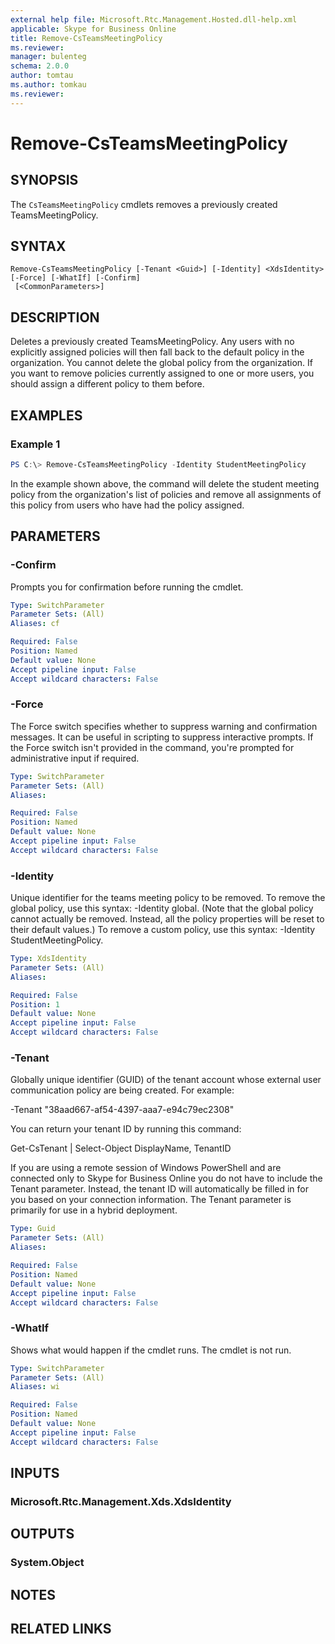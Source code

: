 ```yaml
---
external help file: Microsoft.Rtc.Management.Hosted.dll-help.xml 
applicable: Skype for Business Online
title: Remove-CsTeamsMeetingPolicy
ms.reviewer: 
manager: bulenteg
schema: 2.0.0
author: tomtau
ms.author: tomkau
ms.reviewer:
---
```


# Remove-CsTeamsMeetingPolicy

## SYNOPSIS
The `CsTeamsMeetingPolicy` cmdlets removes a previously created TeamsMeetingPolicy.

## SYNTAX

```
Remove-CsTeamsMeetingPolicy [-Tenant <Guid>] [-Identity] <XdsIdentity> [-Force] [-WhatIf] [-Confirm]
 [<CommonParameters>]
```

## DESCRIPTION
Deletes a previously created TeamsMeetingPolicy. Any users with no explicitly assigned policies will then fall back to the default policy in the organization. You cannot delete the global policy from the organization. If you want to remove policies currently assigned to one or more users, you should assign a different policy to them before.

## EXAMPLES

### Example 1
```powershell
PS C:\> Remove-CsTeamsMeetingPolicy -Identity StudentMeetingPolicy
```

In the example shown above, the command will delete the student meeting policy from the organization's list of policies and remove all assignments of this policy from users who have had the policy assigned.

## PARAMETERS

### -Confirm
Prompts you for confirmation before running the cmdlet.

```yaml
Type: SwitchParameter
Parameter Sets: (All)
Aliases: cf

Required: False
Position: Named
Default value: None
Accept pipeline input: False
Accept wildcard characters: False
```

### -Force
The Force switch specifies whether to suppress warning and confirmation messages. It can be useful in scripting to suppress interactive prompts. If the Force switch isn't provided in the command, you're prompted for administrative input if required.

```yaml
Type: SwitchParameter
Parameter Sets: (All)
Aliases:

Required: False
Position: Named
Default value: None
Accept pipeline input: False
Accept wildcard characters: False
```

### -Identity
Unique identifier for the teams meeting policy to be removed. To remove the global policy, use this syntax: -Identity global. (Note that the global policy cannot actually be removed. Instead, all the policy properties will be reset to their default values.) To remove a custom policy, use this syntax: -Identity StudentMeetingPolicy.

```yaml
Type: XdsIdentity
Parameter Sets: (All)
Aliases:

Required: False
Position: 1
Default value: None
Accept pipeline input: False
Accept wildcard characters: False
```

### -Tenant
Globally unique identifier (GUID) of the tenant account whose external user communication policy are being created. For example:

-Tenant "38aad667-af54-4397-aaa7-e94c79ec2308"

You can return your tenant ID by running this command:

Get-CsTenant | Select-Object DisplayName, TenantID

If you are using a remote session of Windows PowerShell and are connected only to Skype for Business Online you do not have to include the Tenant parameter. Instead, the tenant ID will automatically be filled in for you based on your connection information. The Tenant parameter is primarily for use in a hybrid deployment.

```yaml
Type: Guid
Parameter Sets: (All)
Aliases:

Required: False
Position: Named
Default value: None
Accept pipeline input: False
Accept wildcard characters: False
```

### -WhatIf
Shows what would happen if the cmdlet runs.
The cmdlet is not run.

```yaml
Type: SwitchParameter
Parameter Sets: (All)
Aliases: wi

Required: False
Position: Named
Default value: None
Accept pipeline input: False
Accept wildcard characters: False
```

## INPUTS

### Microsoft.Rtc.Management.Xds.XdsIdentity


## OUTPUTS

### System.Object

## NOTES

## RELATED LINKS

